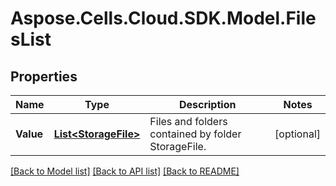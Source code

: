 # Aspose.Cells.Cloud.SDK.Model.FilesList
## Properties

Name | Type | Description | Notes
------------ | ------------- | ------------- | -------------
**Value** | [**List&lt;StorageFile&gt;**](StorageFile.md) | Files and folders contained by folder StorageFile. | [optional] 

[[Back to Model list]](../README.md#documentation-for-models) [[Back to API list]](../README.md#documentation-for-api-endpoints) [[Back to README]](../README.md)

